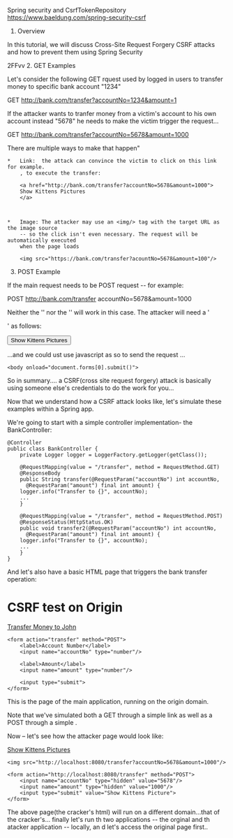 Spring security and CsrfTokenRepository
https://www.baeldung.com/spring-security-csrf

1.  Overview

In this tutorial, we will discuss Cross-Site Request Forgery CSRF attacks and how to prevent
them using Spring Security

2FFvv
2. GET Examples

Let's consider the following GET rquest used by logged in users to transfer money to 
specific bank account "1234" 


GET http://bank.com/transfer?accountNo=1234&amount=1


If the attacker wants to tranfer money from a victim's account to his own account instead "5678"
he needs to make the victim trigger the request...


GET http://bank.com/transfer?accountNo=5678&amount=1000




There are multiple ways to make that happen"

	*	Link:  the attack can convince the victim to click on this link for example.
		, to execute the transfer:

		<a href="http://bank.com/transfer?accountNo=5678&amount=1000">
		Show Kittens Pictures
		</a>



	*	Image: The attacker may use an <img/> tag with the target URL as the image source
		-- so the click isn't even necessary. The request will be automatically executed
		when the page loads

		<img src="https://bank.com/transfer?acountNo=5678&amount=100"/>



3. POST Example

If the main request needs to be POST request -- for example:


POST http://bank.com/transfer
accountNo=5678&amount=1000


Neither the '<a>' nor the '</img>' will work in this case.  The attacker  will need a 
'<form>' as follows:

<form action="http://bank.com/transfer" method="POST">
    <input type="hidden" name="accountNo" value="5678"/>
    <input type="hidden" name="amount" value="1000"/>
    <input type="submit" value="Show Kittens Pictures"/>
</form>


...and we could ust use javascript as so to send the request ...


	<body onload="document.forms[0].submit()">
<form>



So in summary.... a CSRF(cross site request forgery) attack is basically using someone else's credentials
to do the work for you...


Now that we understand how a CSRF attack looks like, let's simulate these examples within a Spring app.

We're going to start with a simple controller implementation- the BankController:


	@Controller
	public class BankController {
	    private Logger logger = LoggerFactory.getLogger(getClass());
	 
	    @RequestMapping(value = "/transfer", method = RequestMethod.GET)
	    @ResponseBody
	    public String transfer(@RequestParam("accountNo") int accountNo, 
	      @RequestParam("amount") final int amount) {
		logger.info("Transfer to {}", accountNo);
		...
	    }
	 
	    @RequestMapping(value = "/transfer", method = RequestMethod.POST)
	    @ResponseStatus(HttpStatus.OK)
	    public void transfer2(@RequestParam("accountNo") int accountNo, 
	      @RequestParam("amount") final int amount) {
		logger.info("Transfer to {}", accountNo);
		...
	    }
	}


And let's also have a basic HTML page that triggers the bank transfer operation:

<html>
<body>
    <h1>CSRF test on Origin</h1>
    <a href="transfer?accountNo=1234&amount=100">Transfer Money to John</a>
     
    <form action="transfer" method="POST">
        <label>Account Number</label> 
        <input name="accountNo" type="number"/>
 
        <label>Amount</label>         
        <input name="amount" type="number"/>
 
        <input type="submit">
    </form>
</body>
</html>



This is the page of the main application, running on the origin domain.

Note that we've simulated both a GET through a simple link as well as a POST through a simple <form>.

Now – let's see how the attacker page would look like:

<html>
<body>
    <a href="http://localhost:8080/transfer?accountNo=5678&amount=1000">Show Kittens Pictures</a>
     
    <img src="http://localhost:8080/transfer?accountNo=5678&amount=1000"/>
     
    <form action="http://localhost:8080/transfer" method="POST">
        <input name="accountNo" type="hidden" value="5678"/>
        <input name="amount" type="hidden" value="1000"/>
        <input type="submit" value="Show Kittens Picture">
    </form>
</body>
</html>




The above page(the cracker's html) 
will run on a different domain...that of the cracker's...
finally let's run th two applications -- the orginal and th atacker application -- locally, an d
let's access the original page first..



